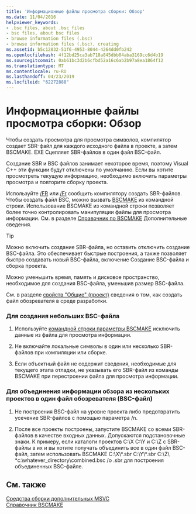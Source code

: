 ```yaml
---
title: 'Информационные файлы просмотра сборки: Обзор'
ms.date: 11/04/2016
helpviewer_keywords:
- .bsc files, about .bsc files
- bsc files, about bsc files
- browse information files (.bsc)
- browse information files (.bsc), creating
ms.assetid: b5c12832-51f6-4953-8044-4264dd0fb242
ms.openlocfilehash: 4f12bd25ca3ab718a845dbb04aba3169cc6d4b19
ms.sourcegitcommit: 0ab61bc3d2b6cfbd52a16c6ab2b97a8ea1864f12
ms.translationtype: MT
ms.contentlocale: ru-RU
ms.lasthandoff: 04/23/2019
ms.locfileid: "62272888"
---
```

# <a name="building-browse-information-files-overview"></a>Информационные файлы просмотра сборки: Обзор

Чтобы создать просмотра для просмотра символов, компилятор создает SBR-файл для каждого исходного файла в проекте, а затем BSCMAKE. EXE Сцепляет SBR-файлов в один файл BSC-файл.

Создание SBR и BSC файлов занимает некоторое время, поэтому Visual C++ эти функции будут отключены по умолчанию. Если вы хотите просмотреть текущую информацию, необходимо включить параметры просмотра и повторите сборку проекта.

Используйте [/FR](fr-fr-create-dot-sbr-file.md) или [/Fr](fr-fr-create-dot-sbr-file.md) сообщить компилятору создать SBR-файлов. Чтобы создать файл BSC, можно вызвать [BSCMAKE](bscmake-command-line.md) из командной строки. Использование BSCMAKE из командной строки позволяет более точно контролировать манипуляции файлы для просмотра информации. См. в разделе [Справочник по BSCMAKE](bscmake-reference.md) Дополнительные сведения.

> [!TIP]
>  Можно включить создание SBR-файла, но оставить отключить создание BSC-файла. Это обеспечивает быстрые построения, а также позволяет быстро создавать новый BSC-файла, включение Создание BSC-файла и сборка проекта.

Можно уменьшить время, память и дисковое пространство, необходимое для создания BSC-файла, уменьшив размер BSC-файла.

См. в разделе [свойств "Общие" (проект)](general-property-page-project.md) сведения о том, как создать файл обозревателя в среде разработки.

### <a name="to-create-a-smaller-bsc-file"></a>Для создания небольших BSC-файла

1. Используйте [командной строки параметры BSCMAKE](bscmake-options.md) исключить данные из файла для просмотра информации.

1. Не включайте локальные символы в один или несколько SBR-файлов при компиляции или сборке.

1. Если объектный файл не содержит сведения, необходимые для текущего этапа отладки, не указывать его SBR-файл из команды BSCMAKE при перестроении файла для просмотра информации.

### <a name="to-combine-the-browse-information-from-several-projects-into-one-browser-file-bsc"></a>Для объединения информации обзора из нескольких проектов в один файл обозревателя (BSC-файл)

1. Не построения BSC-файл на уровне проекта либо предотвратить усечение SBR-файлов с помощью параметра /n.

1. После все проекты построены, запустите BSCMAKE со всеми SBR-файлов в качестве входных данных. Допускаются подстановочные знаки. К примеру, если каталоги проектов C:\X C:\Y и C:\Z с SBR-файлы в их и вы хотите получать объединить все в один файл BSC-файл, затем использовать BSCMAKE C:\X\\\*.sbr C:\Y\\\*.sbr C:\Z\\ \*c:\whatever_directory\combined.bsc /o .sbr для построения объединенных BSC-файле.

## <a name="see-also"></a>См. также

[Средства сборки дополнительных MSVC](c-cpp-build-tools.md)<br/>
[Справочник ВSCMAKE](bscmake-reference.md)
